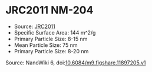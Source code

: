 <a name="material" />

# JRC2011 NM-204
<script type="application/ld+json">
  {
    "@context": "https://schema.org/",
    "@type": "ChemicalSubstance",
    "@id": "https://egonw.github.io/nanowiki/nanowiki352.html#material",
    "http://purl.org/dc/terms/conformsTo":
      {
        "@type": "CreativeWork",
        "@id": "https://bioschemas.org/profiles/ChemicalSubstance/0.4-RELEASE/"
      },
    "identfier": "352",
    "name": "JRC2011 NM-204",
    "url": "https://egonw.github.io/nanowiki/nanowiki352.html#material",
    "sameAs": "http://127.0.0.1/mediawiki/index.php/Special:URIResolver/JRC2011_NM-2D204"
  }
</script>


* Source: [JRC2011](articleJRC2011.md)
* Specific Surface Area: 144 m^2/g
* Primary Particle Size: 8-15 nm
* Mean Particle Size: 75 nm
* Primary Particle Size: 8-20 nm


Source: NanoWiki 6, doi:[10.6084/m9.figshare.11897205.v1](https://doi.org/10.6084/m9.figshare.11897205.v1)
